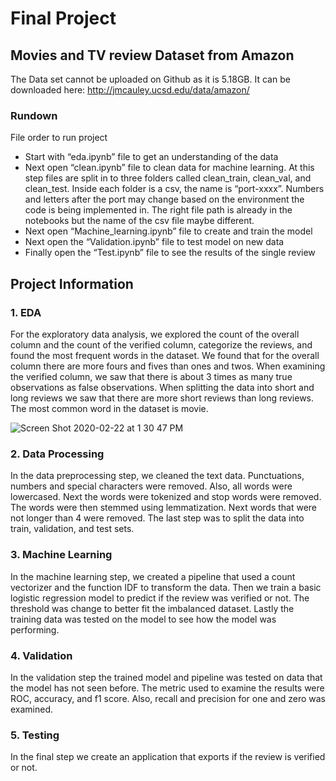 # Final Project #

## Movies and TV review Dataset from Amazon ##

The Data set cannot be uploaded on Github as it is 5.18GB. 
It can be downloaded here: http://jmcauley.ucsd.edu/data/amazon/

### Rundown
File order to run project

- Start with “eda.ipynb” file to get an understanding of the data
- Next open “clean.ipynb” file to clean data for machine learning. At this step files are split in to three folders called clean_train, clean_val, and clean_test. Inside each folder is a csv, the name is “port-xxxx”. Numbers and letters after the port may change based on the environment the code is being implemented in.  The right file path is already in the notebooks but the name of the csv file maybe different. 
- Next open “Machine_learning.ipynb” file to create and train the model
- Next open the “Validation.ipynb” file to test model on new data
- Finally open the “Test.ipynb” file to see the results of the single review


## Project Information

### 1. EDA

For the exploratory data analysis, we explored the count of the overall column and the count of the verified column, categorize the reviews, and found the most frequent words in the dataset. We found that for the overall column there are more fours and fives than ones and twos. When examining the verified column, we saw that there is about 3 times as many true observations as false observations. When splitting the data into short and long reviews we saw that there are more short reviews than long reviews. The most common word in the dataset is movie. 

![Screen Shot 2020-02-22 at 1 30 47 PM](https://user-images.githubusercontent.com/35823055/75097333-92c3dc00-5577-11ea-8253-ab42d8cdc6d5.png)

### 2. Data Processing

In the data preprocessing step, we cleaned the text data. Punctuations, numbers and special characters were removed. Also, all words were lowercased. Next the words were tokenized and stop words were removed. The words were then stemmed using lemmatization. Next words that were not longer than 4 were removed. The last step was to split the data into train, validation, and test sets.

### 3. Machine Learning

In the machine learning step, we created a pipeline that used a count vectorizer and the function IDF to transform the data. Then we train a basic logistic regression model to predict if the review was verified or not. The threshold was change to better fit the imbalanced dataset. Lastly the training data was tested on the model to see how the model was performing.

### 4. Validation

In the validation step the trained model and pipeline was tested on data that the model has not seen before. The metric used to examine the results were ROC, accuracy, and f1 score. Also, recall and precision for one and zero was examined.

### 5. Testing 

In the final step we create an application that exports if the review is verified or not.

